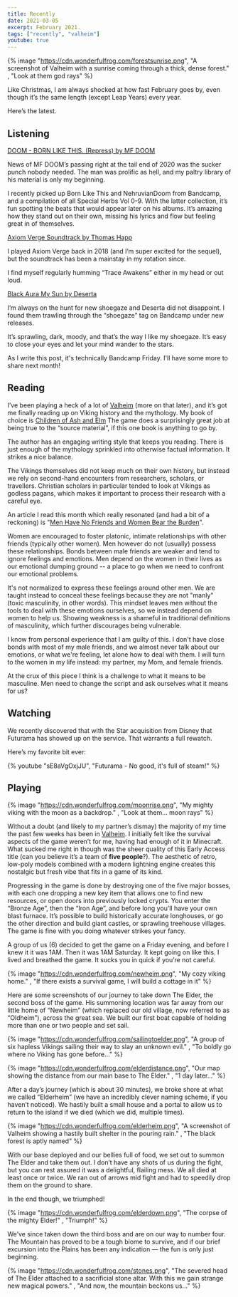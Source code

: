 ```yaml
---
title: Recently
date: 2021-03-05
excerpt: February 2021.
tags: ["recently", "valheim"]
youtube: true
---
```


{% image "https://cdn.wonderfulfrog.com/forestsunrise.png", "A screenshot of Valheim with a sunrise coming through a thick, dense forest." , "Look at them god rays" %}

Like Christmas, I am always shocked at how fast February goes by, even though it’s the same length (except Leap Years) every year.

Here’s the latest.

## Listening

[DOOM - BORN LIKE THIS. (Repress) by MF DOOM](https://mfdoom.bandcamp.com/album/doom-born-like-this-repress-2)

News of MF DOOM’s passing right at the tail end of 2020 was the sucker punch nobody needed. The man was prolific as hell, and my paltry library of his material is only my beginning.

I recently picked up Born Like This and NehruvianDoom from Bandcamp, and a compilation of all Special Herbs Vol 0-9. With the latter collection, it’s fun spotting the beats that would appear later on his albums. It’s amazing how they stand out on their own, missing his lyrics and flow but feeling great in of themselves.

[Axiom Verge Soundtrack by Thomas Happ](https://axiomverge.bandcamp.com/album/axiom-verge-soundtrack)

I played Axiom Verge back in 2018 (and I’m super excited for the sequel), but the soundtrack has been a mainstay in my rotation since.

I find myself regularly humming “Trace Awakens” either in my head or out loud.

[Black Aura My Sun by Deserta](https://deserta.bandcamp.com/album/black-aura-my-sun)

I’m always on the hunt for new shoegaze and Deserta did not disappoint. I found them trawling through the “shoegaze” tag on Bandcamp under new releases.

It’s sprawling, dark, moody, and that’s the way I like my shoegaze. It’s easy to close your eyes and let your mind wander to the stars.

As I write this post, it's technically Bandcamp Friday. I'll have some more to share next month!

## Reading

I’ve been playing a heck of a lot of [Valheim](https://www.valheimgame.com) (more on that later), and it’s got me finally reading up on Viking history and the mythology. My book of choice is [Children of Ash and Elm](https://www.basicbooks.com/titles/neil-price/children-of-ash-and-elm/9780465096985/) The game does a surprisingly great job at being true to the “source material”, if this one book is anything to go by.

The author has an engaging writing style that keeps you reading. There is just enough of the mythology sprinkled into otherwise factual information. It strikes a nice balance.

The Vikings themselves did not keep much on their own history, but instead we rely on second-hand encounters from researchers, scholars, or travellers. Christian scholars in particular tended to look at Vikings as godless pagans, which makes it important to process their research with a careful eye.

An article I read this month which really resonated (and had a bit of a reckoning) is "[Men Have No Friends and Women Bear the Burden](https://www.harpersbazaar.com/culture/features/a27259689/toxic-masculinity-male-friendships-emotional-labor-men-rely-on-women/)".

Women are encouraged to foster platonic, intimate relationships with other friends (typically other women). Men however do not (usually) possess these relationships. Bonds between male friends are weaker and tend to ignore feelings and emotions. Men depend on the women in their lives as our emotional dumping ground -- a place to go when we need to confront our emotional problems.

It's not normalized to express these feelings around other men. We are taught instead to conceal these feelings because they are not "manly" (toxic masculinity, in other words). This mindset leaves men without the tools to deal with these emotions ourselves, so we instead depend on women to help us. Showing weakness is a shameful in traditional definitions of masculinity, which further discourages being vulnerable.

I know from personal experience that I am guilty of this. I don't have close bonds with most of my male friends, and we almost never talk about our emotions, or what we're feeling, let alone how to deal with them. I will turn to the women in my life instead: my partner, my Mom, and female friends.

At the crux of this piece I think is a challenge to what it means to be masculine. Men need to change the script and ask ourselves what it means for us?

## Watching

We recently discovered that with the Star acquisition from Disney that Futurama has showed up on the service. That warrants a full rewatch.

Here’s my favorite bit ever:

{% youtube "sE8aVgOxjJU", "Futurama - No good, it's full of steam!" %}

## Playing

{% image "https://cdn.wonderfulfrog.com/moonrise.png", "My mighty viking with the moon as a backdrop." , "Look at them... moon rays" %}

Without a doubt (and likely to my partner’s dismay) the majority of my time the past few weeks has been in [Valheim](https://www.valheimgame.com). I initially felt like the survival aspects of the game weren’t for me, having had enough of it in Minecraft. What sucked me right in though was the sheer quality of this Early Access title (can you believe it’s a team of **five people**?). The aesthetic of retro, low-poly models combined with a modern lightning engine creates this nostalgic but fresh vibe that fits in a game of its kind.

Progressing in the game is done by destroying one of the five major bosses, with each one dropping a new key item that allows one to find new resources, or open doors into previously locked crypts. You enter the “Bronze Age”, then the “Iron Age”, and before long you’ll have your own blast furnace. It’s possible to build historically accurate longhouses, or go the other direction and build giant castles, or sprawling treehouse villages. The game is fine with you doing whatever strikes your fancy.

A group of us (6) decided to get the game on a Friday evening, and before I knew it it was 1AM. Then it was 1AM Saturday. It kept going on like this. I lived and breathed the game. It sucks you in quick if you’re not careful.

{% image "https://cdn.wonderfulfrog.com/newheim.png", "My cozy viking home." , "If there exists a survival game, I will build a cottage in it" %}

Here are some screenshots of our journey to take down The Elder, the second boss of the game. His summoning location was far away from our little home of “Newheim” (which replaced our old village, now referred to as “Oldheim”), across the great sea. We built our first boat capable of holding more than one or two people and set sail.

{% image "https://cdn.wonderfulfrog.com/sailingtoelder.png", "A group of six hapless Vikings sailing their way to slay an unknown evil." , "To boldly go where no Viking has gone before..." %}

{% image "https://cdn.wonderfulfrog.com/elderdistance.png", "Our map showing the distance from our main base to The Elder." , "1 day later..." %}

After a day’s journey (which is about 30 minutes), we broke shore at what we called “Elderheim” (we have an incredibly clever naming scheme, if you haven’t noticed). We hastily built a small house and a portal to allow us to return to the island if we died (which we did, multiple times).

{% image "https://cdn.wonderfulfrog.com/elderheim.png", "A screenshot of Valheim showing a hastily built shelter in the pouring rain." , "The black forest is aptly named" %}

With our base deployed and our bellies full of food, we set out to summon The Elder and take them out. I don’t have any shots of us during the fight, but you can rest assured it was a delightful, flailing mess. We all died at least once or twice. We ran out of arrows mid fight and had to speedily drop them on the ground to share.

In the end though, we triumphed!

{% image "https://cdn.wonderfulfrog.com/elderdown.png", "The corpse of the mighty Elder!" , "Triumph!" %}

We’ve since taken down the third boss and are on our way to number four. The Mountain has proved to be a tough biome to survive, and if our brief excursion into the Plains has been any indication — the fun is only just beginning.

{% image "https://cdn.wonderfulfrog.com/stones.png", "The severed head of The Elder attached to a sacrificial stone altar. With this we gain strange new magical powers." , "And now, the mountain beckons us..." %}
